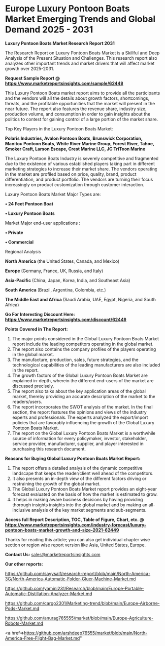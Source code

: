  # Europe Luxury Pontoon Boats Market Emerging Trends and Global Demand 2025 - 2031

<strong>Luxury Pontoon Boats Market Research Report 2031</strong>

The Research Report on Luxury Pontoon Boats Market is a Skillful and Deep Analysis of the Present Situation and Challenges. This research report also analyzes other important trends and market drivers that will affect market growth over 2025-2031.

<strong>Request Sample Report @ <a href=https://www.marketreportsinsights.com/sample/62449>https://www.marketreportsinsights.com/sample/62449</a></strong>

This Luxury Pontoon Boats market report aims to provide all the participants and the vendors will all the details about growth factors, shortcomings, threats, and the profitable opportunities that the market will present in the near future. The report also features the revenue share, industry size, production volume, and consumption in order to gain insights about the politics to contest for gaining control of a large portion of the market share.

Top Key Players in the Luxury Pontoon Boats Market:

<strong>Polaris Industries, Avalon Pontoon Boats, Brunswick Corporation, Manitou Pontoon Boats, White River Marine Group, Forest River, Tahoe, Smoker Craft, Larson Escape, Crest Marine LLC, JC TriToon Marine</strong>

The Luxury Pontoon Boats Industry is severely competitive and fragmented due to the existence of various established players taking part in different marketing strategies to increase their market share. The vendors operating in the market are profiled based on price, quality, brand, product differentiation, and product portfolio. The vendors are turning their focus increasingly on product customization through customer interaction.

Luxury Pontoon Boats Market Major Types are:

<strong>• 24 Feet Pontoon Boat

• Luxury Pontoon Boats</strong>

Market Major end-user applications :

<strong>• Private

• Commercial</strong>

Regional Analysis

</u><strong><b>North America</b></strong> (the United States, Canada, and Mexico)

<strong><b>Europe </b></strong>(Germany, France, UK, Russia, and Italy)

<strong><b>Asia-Pacific</b></strong> (China, Japan, Korea, India, and Southeast Asia)

<strong><b>South America</b></strong> (Brazil, Argentina, Colombia, etc.)

<strong><b>The Middle East and Africa</b></strong> (Saudi Arabia, UAE, Egypt, Nigeria, and South Africa)

<strong>Go For Interesting Discount Here: <a href=https://www.marketreportsinsights.com/discount/62449>https://www.marketreportsinsights.com/discount/62449</a></strong>

<strong>Points Covered in The Report:</strong>
<ol>
  <li>The major points considered in the Global Luxury Pontoon Boats Market report include the leading competitors operating in the global market.</li>
  <li>The report also contains the company profiles of the players operating in the global market.</li>
  <li>The manufacture, production, sales, future strategies, and the technological capabilities of the leading manufacturers are also included in the report.</li>
  <li>The growth factors of the Global Luxury Pontoon Boats Market are explained in-depth, wherein the different end-users of the market are discussed precisely.</li>
  <li>The report also talks about the key application areas of the global market, thereby providing an accurate description of the market to the readers/users.</li>
  <li>The report incorporates the SWOT analysis of the market. In the final section, the report features the opinions and views of the industry experts and professionals. The experts analyzed the export/import policies that are favorably influencing the growth of the Global Luxury Pontoon Boats Market.</li>
  <li>The report on the Global Luxury Pontoon Boats Market is a worthwhile source of information for every policymaker, investor, stakeholder, service provider, manufacturer, supplier, and player interested in purchasing this research document.</li>
</ol>
<strong>Reasons for Buying Global Luxury Pontoon Boats Market Report:</strong>

<ol>
  <li>The report offers a detailed analysis of the dynamic competitive landscape that keeps the reader/client well ahead of the competitors.</li>
  <li>It also presents an in-depth view of the different factors driving or restraining the growth of the global market.</li>
  <li>The Global Luxury Pontoon Boats Market report provides an eight-year forecast evaluated on the basis of how the market is estimated to grow.</li>
  <li>It helps in making aware business decisions by having providing thorough insights insights into the global market and by making an all-inclusive analysis of the key market segments and sub-segments.</li>
</ol>
<strong>Access full Report Description, TOC, Table of Figure, Chart, etc. @ <a href=https://www.marketreportsinsights.com/industry-forecast/luxury-pontoon-boats-market-growth-and-size-2021-62449>https://www.marketreportsinsights.com/industry-forecast/luxury-pontoon-boats-market-growth-and-size-2021-62449</a></strong>


Thanks for reading this article; you can also get individual chapter wise section or region wise report version like Asia, United States, Europe.

<strong>Contact Us:</strong>
sales@marketreportsinsights.com

<strong>Our other reports:</strong>

<a href=https://github.com/sayysaif/research-report/blob/main/North-America-3G/North-America-Automatic-Folder-Gluer-Machine-Market.md>https://github.com/sayysaif/research-report/blob/main/North-America-3G/North-America-Automatic-Folder-Gluer-Machine-Market.md</a>

<a href=https://github.com/yamini231/Research/blob/main/Europe-Portable-Automatic-Distillation-Analyzer-Market.md>https://github.com/yamini231/Research/blob/main/Europe-Portable-Automatic-Distillation-Analyzer-Market.md</a>

<a href=https://github.com/cargo2301/Marketing-trend/blob/main/Europe-Airborne-Pods-Market.md>https://github.com/cargo2301/Marketing-trend/blob/main/Europe-Airborne-Pods-Market.md</a>

<a href=https://github.com/anurag765555/market/blob/main/Europe-Agriculture-Robots-Market.md>https://github.com/anurag765555/market/blob/main/Europe-Agriculture-Robots-Market.md</a>

<a href=>https://github.com/arshdeep76555/market/blob/main/North-America-Free-Flight-Bag-Market.md</a>"
